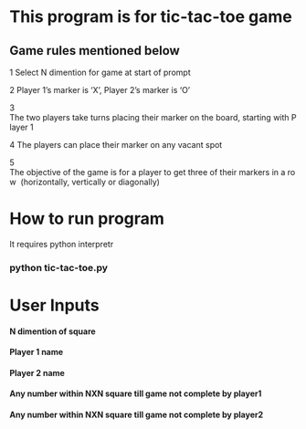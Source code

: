 # This program is for tic-tac-toe game
## Game rules mentioned below

1 Select N dimention for game at start of prompt

2 Player 1’s marker is ‘X’, Player 2’s marker is ‘O’

3 The two players take turns placing their marker on the board, starting with Player 1

4 The players can place their marker on any vacant spot

5 The objective of the game is for a player to get three of their markers in a row  (horizontally, vertically or diagonally)


# How to run program

It requires python interpretr
### python tic-tac-toe.py

# User Inputs

#### N dimention of square
#### Player 1 name
#### Player 2 name
#### Any number within NXN square till game not complete by player1
#### Any number within NXN square till game not complete by player2









